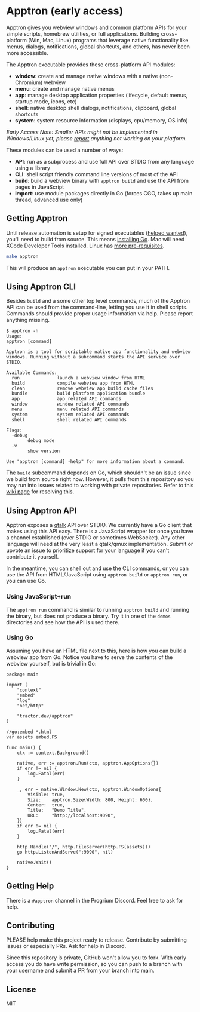 # Apptron (early access)

Apptron gives you webview windows and common platform APIs for your simple scripts, homebrew utilities, or full applications. Building cross-platform (Win, Mac, Linux) programs that leverage native functionality like menus, dialogs, notifications, global shortcuts, and others, has never been more accessible.

The Apptron executable provides these cross-platform API modules:

- **window**: create and manage native windows with a native (non-Chromium) webview
- **menu**: create and manage native menus
- **app**: manage desktop application properties (lifecycle, default menus, startup mode, icons, etc)
- **shell**: native desktop shell dialogs, notifications, clipboard, global shortcuts
- **system**: system resource information (displays, cpu/memory, OS info)

*Early Access Note: Smaller APIs might not be implemented in Windows/Linux yet, please [report](https://github.com/tractordev/apptron/issues) anything not working on your platform.*

These modules can be used a number of ways:

- **API**: run as a subprocess and use full API over STDIO from any language using a library
- **CLI**: shell script friendly command line versions of most of the API
- **build**: build a webview binary with `apptron build` and use the API from pages in JavaScript
- **import**: use module packages directly in Go (forces CGO, takes up main thread, advanced use only)

## Getting Apptron

Until release automation is setup for signed executables ([helped wanted](https://github.com/tractordev/apptron/issues/44)), you'll need to build from source. This means [installing Go](https://go.dev/dl/). Mac will need XCode Developer Tools installed. Linux has [more pre-requisites](https://github.com/tractordev/apptron/tree/main/bridge/platform/linux).

```bash
make apptron
```

This will produce an `apptron` executable you can put in your PATH.

## Using Apptron CLI

Besides `build` and a some other top level commands, much of the Apptron API can be used from the command-line, letting you use it in shell scripts. Commands should provide proper usage information via help. Please report anything missing.

```
$ apptron -h
Usage:
apptron [command]

Apptron is a tool for scriptable native app functionality and webview
windows. Running without a subcommand starts the API service over STDIO.

Available Commands:
  run              launch a webview window from HTML
  build            compile webview app from HTML
  clean            remove webview app build cache files
  bundle           build platform application bundle
  app              app related API commands
  window           window related API commands
  menu             menu related API commands
  system           system related API commands
  shell            shell related API commands

Flags:
  -debug
        debug mode
  -v
        show version

Use "apptron [command] -help" for more information about a command.
```

The `build` subcommand depends on Go, which shouldn't be an issue since we build from source right now. However, it pulls from this repository so you may run into issues related to working with private repositories. Refer to this [wiki page](https://github.com/tractordev/tractordev.github.io/wiki/Private-Repository) for resolving this.

## Using Apptron API

Apptron exposes a [qtalk](https://github.com/tractordev/qtalk) API over STDIO. We currently have a Go client that makes using this API easy. There is a JavaScript wrapper for once you have a channel established (over STDIO or sometimes WebSocket). Any other language will need at the very least a qtalk/qmux implementation. Submit or upvote an issue to prioritize support for your language if you can't contribute it yourself.

In the meantime, you can shell out and use the CLI commands, or you can use the API from HTML/JavaScript using `apptron build` or `apptron run`, or you can use Go.

### Using JavaScript+run

The `apptron run` command is similar to running `apptron build` and running the binary, but does not produce a binary. Try it in one of the `demos` directories and see how the API is used there.

### Using Go

Assuming you have an HTML file next to this, here is how you can build a webview app from Go. Notice you have to serve the contents of the webview yourself, but is trivial in Go:

```golang
package main

import (
	"context"
	"embed"
	"log"
	"net/http"

	"tractor.dev/apptron"
)

//go:embed *.html
var assets embed.FS

func main() {
	ctx := context.Background()

	native, err := apptron.Run(ctx, apptron.AppOptions{})
	if err != nil {
		log.Fatal(err)
	}

	_, err = native.Window.New(ctx, apptron.WindowOptions{
		Visible: true,
		Size:    apptron.Size{Width: 800, Height: 600},
		Center:  true,
		Title:   "Demo Title",
		URL:     "http://localhost:9090",
	})
	if err != nil {
		log.Fatal(err)
	}

	http.Handle("/", http.FileServer(http.FS(assets)))
	go http.ListenAndServe(":9090", nil)

	native.Wait()
}

```

## Getting Help

There is a `#apptron` channel in the Progrium Discord. Feel free to ask for help.

## Contributing

PLEASE help make this project ready to release. Contribute by submitting issues or especially PRs. Ask for help in Discord.

Since this repository is private, GitHub won't allow you to fork. With early access you do have write permission, so you can push to a branch with your username and submit a PR from your branch into main. 

## License

MIT
